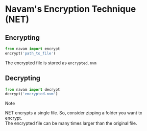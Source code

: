 # Navam's Encryption Technique (NET)

## Encrypting

```python
from navam import encrypt
encrypt('path_to_file')
```

The encrypted file is stored as `encrypted.nvm`

## Decrypting

```python
from navam import decrypt
decrypt('encrypted.nvm')
```

> [!NOTE]
> NET encrypts a single file. So, consider zipping a folder you want to encrypt.  
> The encrypted file can be many times larger than the original file.
